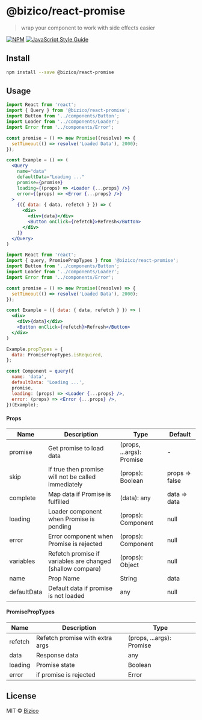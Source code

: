 # @bizico/react-promise

> wrap your component to work with side effects easier

[![NPM](https://img.shields.io/npm/v/@bizico/react-promise.svg)](https://www.npmjs.com/package/@bizico/react-promise) [![JavaScript Style Guide](https://img.shields.io/badge/code_style-standard-brightgreen.svg)](https://standardjs.com)

## Install

```bash
npm install --save @bizico/react-promise
```

## Usage

```jsx
import React from 'react';
import { Query } from '@bizico/react-promise';
import Button from '../components/Button';
import Loader from '../components/Loader';
import Error from '../components/Error';

const promise = () => new Promise((resolve) => {
  setTimeout(() => resolve('Loaded Data'), 2000);
});

const Example = () => (
  <Query
    name="data"
    defaultData="Loading ..."
    promise={promise}
    loading={(props) => <Loader {...props} />}
    error={(props) => <Error {...props} />}
  >
    {({ data: { data, refetch } }) => (
      <div>
        <div>{data}</div>
        <Button onClick={refetch}>Refresh</Button>
      </div>
    )}
  </Query>
)
```

```jsx
import React from 'react';
import { query, PromisePropTypes } from '@bizico/react-promise';
import Button from '../components/Button';
import Loader from '../components/Loader';
import Error from '../components/Error';

const promise = () => new Promise((resolve) => {
  setTimeout(() => resolve('Loaded Data'), 2000);
});

const Example = ({ data: { data, refetch } }) => (
  <div>
    <div>{data}</div>
    <Button onClick={refetch}>Refresh</Button>
  </div>
)

Example.propTypes = {
  data: PromisePropTypes.isRequired,
};

const Component = query({
  name: 'data',
  defaultData: 'Loading ...',
  promise,
  loading: (props) => <Loader {...props} />,
  error: (props) => <Error {...props} />,
})(Example);
```

#### Props
| Name    | Description                              | Type       | Default |
|-----------|------------------------------------------|------------|---------|
| promise | Get promise to load data | (props, ...args): Promise | - |
| skip | If true then promise will not be called immediately | (props): Boolean | props => false |
| complete | Map data if Promise is fulfilled | (data): any | data => data |
| loading | Loader component when Promise is pending | (props): Component | null |
| error | Error component when Promise is rejected | (props): Component | null |
| variables | Refetch promise if variables are changed (shallow compare) | (props): Object | null |
| name | Prop Name | String | data |
| defaultData | Default data if promise is not loaded | any | null |

#### PromisePropTypes
| Name    | Description                              | Type       |
|-----------|------------------------------------------|------------|
| refetch | Refetch promise with extra args | (props, ...args): Promise |
| data | Response data | any |
| loading | Promise state | Boolean |
| error | if promise is rejected  | Error |

## License

MIT © [Bizico](https://github.com/Bizico)
